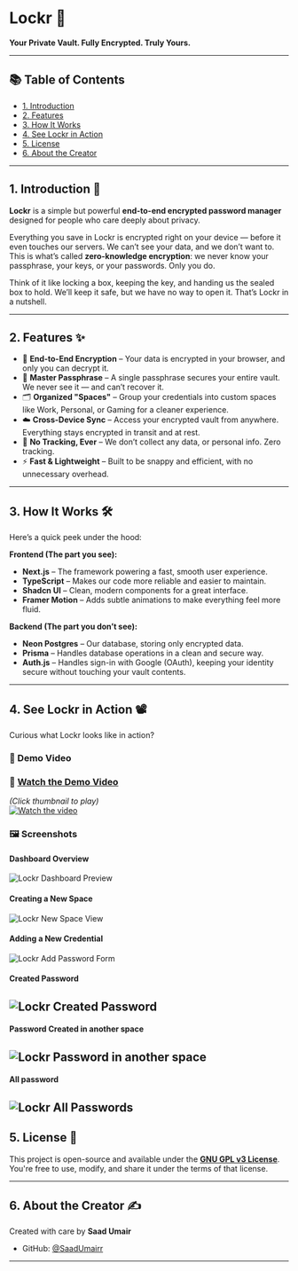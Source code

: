 # Lockr 🔑

**Your Private Vault. Fully Encrypted. Truly Yours.**

---

## 📚 Table of Contents

- [1. Introduction](#1-introduction)
- [2. Features](#2-features)
- [3. How It Works](#3-how-it-works)
- [4. See Lockr in Action](#4-see-lockr-in-action)
- [5. License](#5-license)
- [6. About the Creator](#6-about-the-creator)

---

## 1. Introduction 👋

**Lockr** is a simple but powerful **end-to-end encrypted password manager** designed for people who care deeply about privacy.

Everything you save in Lockr is encrypted right on your device — before it even touches our servers. We can’t see your data, and we don’t want to. This is what’s called **zero-knowledge encryption**: we never know your passphrase, your keys, or your passwords. Only you do.

Think of it like locking a box, keeping the key, and handing us the sealed box to hold. We’ll keep it safe, but we have no way to open it. That’s Lockr in a nutshell.

---

## 2. Features ✨

- 🔐 **End-to-End Encryption** – Your data is encrypted in your browser, and only you can decrypt it.
- 🔑 **Master Passphrase** – A single passphrase secures your entire vault. We never see it — and can’t recover it.
- 🗂️ **Organized "Spaces"** – Group your credentials into custom spaces like Work, Personal, or Gaming for a cleaner experience.
- ☁️ **Cross-Device Sync** – Access your encrypted vault from anywhere. Everything stays encrypted in transit and at rest.
- 🚫 **No Tracking, Ever** – We don’t collect any data, or personal info. Zero tracking.
- ⚡ **Fast & Lightweight** – Built to be snappy and efficient, with no unnecessary overhead.

---

## 3. How It Works 🛠️

Here’s a quick peek under the hood:

**Frontend (The part you see):**

- **Next.js** – The framework powering a fast, smooth user experience.
- **TypeScript** – Makes our code more reliable and easier to maintain.
- **Shadcn UI** – Clean, modern components for a great interface.
- **Framer Motion** – Adds subtle animations to make everything feel more fluid.

**Backend (The part you don’t see):**

- **Neon Postgres** – Our database, storing only encrypted data.
- **Prisma** – Handles database operations in a clean and secure way.
- **Auth.js** – Handles sign-in with Google (OAuth), keeping your identity secure without touching your vault contents.

---

## 4. See Lockr in Action 📽️

Curious what Lockr looks like in action?

### 🎥 Demo Video

### 🎥 [Watch the Demo Video](https://youtu.be/Qf1SPPuSlAM)

_(Click thumbnail to play)_  
[![Watch the video](https://dxrzx5m4k5m8.cloudfront.net/assets/projects/lockr/thumbnail.png)](https://youtu.be/_ZD37jUUOM4)

### 🖼️ Screenshots

#### Dashboard Overview

![Lockr Dashboard Preview](https://dxrzx5m4k5m8.cloudfront.net/assets/projects/lockr/homepage.png)

#### Creating a New Space

![Lockr New Space View](https://dxrzx5m4k5m8.cloudfront.net/assets/projects/lockr/space.png)

#### Adding a New Credential

![Lockr Add Password Form](https://dxrzx5m4k5m8.cloudfront.net/assets/projects/lockr/pwd_create.png)

#### Created Password

## ![Lockr Created Password](https://dxrzx5m4k5m8.cloudfront.net/assets/projects/lockr/pwd.png)

#### Password Created in another space

## ![Lockr Password in another space](https://dxrzx5m4k5m8.cloudfront.net/assets/projects/lockr/space_pwd.png)

#### All password

## ![Lockr All Passwords](https://dxrzx5m4k5m8.cloudfront.net/assets/projects/lockr/all.png)

## 5. License 📄

This project is open-source and available under the **[GNU GPL v3 License](LICENSE)**. You're free to use, modify, and share it under the terms of that license.

---

## 6. About the Creator ✍️

Created with care by **Saad Umair**

- GitHub: [@SaadUmairr](https://github.com/SaadUmairr)

---
